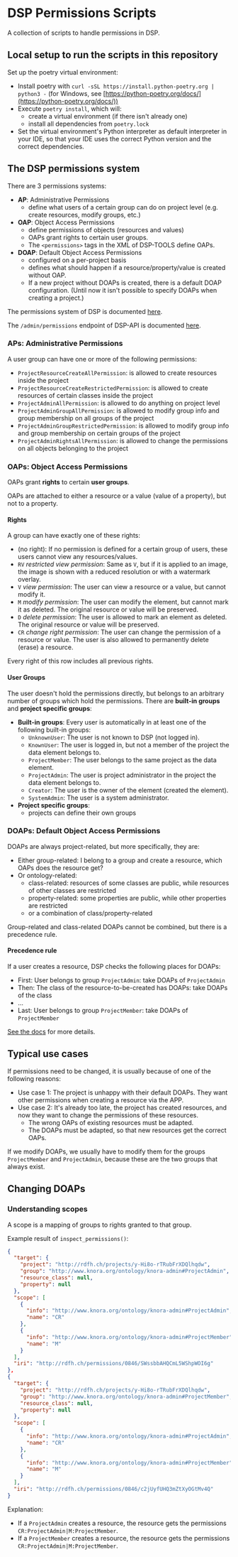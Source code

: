 # DSP Permissions Scripts

A collection of scripts to handle permissions in DSP.


## Local setup to run the scripts in this repository

Set up the poetry virtual environment:

- Install poetry with `curl -sSL https://install.python-poetry.org | python3 -`
  (for Windows, see [https://python-poetry.org/docs/](https://python-poetry.org/docs/))
- Execute `poetry install`, which will:
    - create a virtual environment (if there isn't already one)
    - install all dependencies from `poetry.lock`
- Set the virtual environment's Python interpreter as default interpreter in your IDE,
  so that your IDE uses the correct Python version and the correct dependencies.


## The DSP permissions system

There are 3 permissions systems:

- **AP**: Administrative Permissions
    - define what users of a certain group can do on project level (e.g. create resources, modify groups, etc.)
- **OAP**: Object Access Permissions
    - define permissions of objects (resources and values)
    - OAPs grant rights to certain user groups.
    - The `<permissions>` tags in the XML of DSP-TOOLS define OAPs.
- **DOAP**: Default Object Access Permissions
    - configured on a per-project basis
    - defines what should happen if a resource/property/value is created without OAP.
    - If a new project without DOAPs is created, there is a default DOAP configuration.
      (Until now it isn't possible to specify DOAPs when creating a project.)

The permissions system of DSP is documented
[here](https://docs.dasch.swiss/2023.10.01/DSP-API/05-internals/design/api-admin/administration/).

The `/admin/permissions` endpoint of DSP-API is documented
[here](https://docs.dasch.swiss/2023.10.01/DSP-API/03-endpoints/api-admin/permissions/).


### APs: Administrative Permissions

A user group can have one or more of the following permissions:

- `ProjectResourceCreateAllPermission`: is allowed to create resources inside the project
- `ProjectResourceCreateRestrictedPermission`: is allowed to create resources of certain classes inside the project
- `ProjectAdminAllPermission`: is allowed to do anything on project level
- `ProjectAdminGroupAllPermission`: is allowed to modify group info and group membership on all groups of the project
- `ProjectAdminGroupRestrictedPermission`: is allowed to modify group info and group membership on certain groups of the project
- `ProjectAdminRightsAllPermission`: is allowed to change the permissions on all objects belonging to the project


### OAPs: Object Access Permissions

OAPs grant **rights** to certain **user groups**.

OAPs are attached to either a resource or a value (value of a property),
but not to a property.

#### Rights

A group can have exactly one of these rights:

- (no right): If no permission is defined for a certain group of users, these users cannot view any resources/values.
- `RV` _restricted view permission_: Same as `V`,
  but if it is applied to an image, the image is shown with a reduced resolution or with a watermark overlay.
- `V` _view permission_: The user can view a resource or a value, but cannot modify it.
- `M` _modify permission_: The user can modify the element, but cannot mark it as deleted.
  The original resource or value will be preserved.
- `D` _delete permission_: The user is allowed to mark an element as deleted.
  The original resource or value will be preserved.
- `CR` _change right permission_: The user can change the permission of a resource or value.
  The user is also allowed to permanently delete (erase) a resource.

Every right of this row includes all previous rights.

#### User Groups

The user doesn't hold the permissions directly,
but belongs to an arbitrary number of groups which hold the permissions.
There are **built-in groups** and **project specific groups**:

- **Built-in groups**: Every user is automatically in at least one of the following built-in groups:
    - `UnknownUser`: The user is not known to DSP (not logged in).
    - `KnownUser`: The user is logged in, but not a member of the project the data element belongs to.
    - `ProjectMember`: The user belongs to the same project as the data element.
    - `ProjectAdmin`: The user is project administrator in the project the data element belongs to.
    - `Creator`: The user is the owner of the element (created the element).
    - `SystemAdmin`: The user is a system administrator.
- **Project specific groups**:
    - projects can define their own groups

### DOAPs: Default Object Access Permissions

DOAPs are always project-related, but more specifically, they are:

- Either group-related: I belong to a group and create a resource, which OAPs does the resource get?
- Or ontology-related:
    - class-related: resources of some classes are public, while resources of other classes are restricted
    - property-related: some properties are public, while other properties are restricted
    - or a combination of class/property-related

Group-related and class-related DOAPs cannot be combined, but there is a precedence rule.

#### Precedence rule

If a user creates a resource, DSP checks the following places for DOAPs:

- First: User belongs to group `ProjectAdmin`: take DOAPs of `ProjectAdmin`
- Then: The class of the resource-to-be-created has DOAPs: take DOAPs of the class
- ...
- Last: User belongs to group `ProjectMember`: take DOAPs of `ProjectMember`

[See the docs](https://docs.dasch.swiss/2023.03.01/DSP-API/05-internals/design/api-admin/administration/#permission-precedence-rules)
for more details.


## Typical use cases

If permissions need to be changed, it is usually because of one of the following reasons:

- Use case 1: The project is unhappy with their default DOAPs.
  They want other permissions when creating a resource via the APP.
- Use case 2: It's already too late, the project has created resources,
  and now they want to change the permissions of these resources.
    - The wrong OAPs of existing resources must be adapted.
    - The DOAPs must be adapted, so that new resources get the correct OAPs.

If we modify DOAPs, we usually have to modify them for the groups `ProjectMember` and `ProjectAdmin`,
because these are the two groups that always exist.


## Changing DOAPs

### Understanding scopes

A scope is a mapping of groups to rights granted to that group.

Example result of `inspect_permissions()`:

```json
{
  "target": {
    "project": "http://rdfh.ch/projects/y-Hi8o-rTRubFrXDQlhqdw",
    "group": "http://www.knora.org/ontology/knora-admin#ProjectAdmin",
    "resource_class": null,
    "property": null
  },
  "scope": [
    {
      "info": "http://www.knora.org/ontology/knora-admin#ProjectAdmin",
      "name": "CR"
    },
    {
      "info": "http://www.knora.org/ontology/knora-admin#ProjectMember",
      "name": "M"
    }
  ],
  "iri": "http://rdfh.ch/permissions/0846/SWssbbAHQCmL5WShpWOI6g"
},
{
  "target": {
    "project": "http://rdfh.ch/projects/y-Hi8o-rTRubFrXDQlhqdw",
    "group": "http://www.knora.org/ontology/knora-admin#ProjectMember",
    "resource_class": null,
    "property": null
  },
  "scope": [
    {
      "info": "http://www.knora.org/ontology/knora-admin#ProjectAdmin",
      "name": "CR"
    },
    {
      "info": "http://www.knora.org/ontology/knora-admin#ProjectMember",
      "name": "M"
    }
  ],
  "iri": "http://rdfh.ch/permissions/0846/c2jUyfUHQ3mZtXyOGtMv4Q"
}
```

Explanation:

- If a `ProjectAdmin` creates a resource, the resource gets the permissions `CR:ProjectAdmin|M:ProjectMember`.
- If a `ProjectMember` creates a resource, the resource gets the permissions `CR:ProjectAdmin|M:ProjectMember`.
